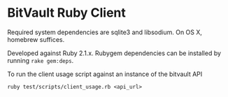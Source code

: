 # BitVault Ruby Client


Required system dependencies are sqlite3 and libsodium.  On OS X, homebrew suffices.

Developed against Ruby 2.1.x.  Rubygem dependencies can be installed by running `rake gem:deps`.


To run the client usage script against an instance of the bitvault API

    ruby test/scripts/client_usage.rb <api_url>

